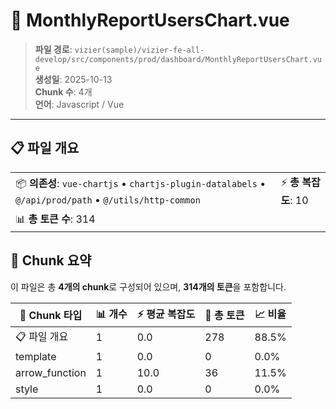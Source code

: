 # 📄 MonthlyReportUsersChart.vue

> **파일 경로**: `vizier(sample)/vizier-fe-all-develop/src/components/prod/dashboard/MonthlyReportUsersChart.vue`  
> **생성일**: 2025-10-13  
> **Chunk 수**: 4개  
> **언어**: Javascript / Vue
---





## 📋 파일 개요

| | |
|--|--|
| 📦 **의존성**: `vue-chartjs` • `chartjs-plugin-datalabels` • `@/api/prod/path` • `@/utils/http-common` | ⚡ **총 복잡도**: 10 |
| 📊 **총 토큰 수**: 314 |  |






## 🧩 Chunk 요약

이 파일은 총 **4개의 chunk**로 구성되어 있으며, **314개의 토큰**을 포함합니다.

| 🧩 Chunk 타입 | 📊 개수 | ⚡ 평균 복잡도 | 📝 총 토큰 | 📈 비율 |
|---------------|--------|-------------|----------|--------|
| 📋 파일 개요 | 1 | 0.0 | 278 | 88.5% |
| template | 1 | 0.0 | 0 | 0.0% |
| arrow_function | 1 | 10.0 | 36 | 11.5% |
| style | 1 | 0.0 | 0 | 0.0% |

